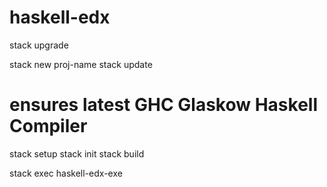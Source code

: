 # haskell-edx

stack upgrade

stack new proj-name
stack update

# ensures latest GHC Glaskow Haskell Compiler

stack setup
stack init
stack build

stack exec haskell-edx-exe
